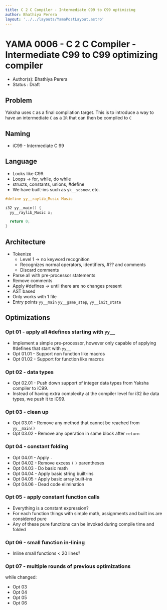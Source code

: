 ```yaml
---
title: C 2 C Compiler - Intermediate C99 to C99 optimizing 
author: Bhathiya Perera
layout: '../../layouts/YamaPostLayout.astro'
---
```


# YAMA 0006 - C 2 C Compiler - Intermediate C99 to C99 optimizing compiler

- Author(s): Bhathiya Perera
- Status   : Draft


## Problem

Yaksha uses `C` as a final compilation target. This is to introduce a way to have an intermediate `C` as a `IR` that can then be compiled to `C`

## Naming

* iC99 - Intermediate C 99

## Language

* Looks like C99.
* Loops -> for, while, do while
* structs, constants, unions, #define
* We have built-ins such as `yk__sdsnew`, etc.

```c
#define yy__raylib_Music Music

i32 yy__main() {
  yy__raylib_Music x;

  return 0;
}
```

## Architecture

* Tokenize
  * Level 1 -> no keyword recognition
  * Recognizes normal operators, identifiers, #?? and comments
  * Discard comments
* Parse all with pre-processor statements
* Remove comments
* Apply #defines -> until there are no changes present
* AST based
* Only works with 1 file
* Entry points `yy__main` `yy__game_step`, `yy__init_state`

## Optimizations

### Opt 01 - apply all #defines starting with `yy__`

* Implement a simple pre-processor, however only capable of applying #defines that start with `yy__`
* Opt 01.01 - Support non function like macros
* Opt 01.02 - Support for function like macros

### Opt 02 - data types

* Opt 02.01 - Push down support of integer data types from Yaksha compiler to iC99.
* Instead of having extra complexity at the compiler level for i32 ike data types, we push it to iC99.

### Opt 03 - clean up

* Opt 03.01 - Remove any method that cannot be reached from `yy__main()`
* Opt 03.02 - Remove any operation in same block after `return`

### Opt 04 - constant folding

* Opt 04.01 - Apply `-`
* Opt 04.02 - Remove excess `(` `)` parentheses 
* Opt 04.03 - Do basic math
* Opt 04.04 - Apply basic string built-ins
* Opt 04.05 - Apply basic array built-ins
* Opt 04.06 - Dead code elimination

### Opt 05 - apply constant function calls

* Everything is a constant expression?
* For each function things with simple math, assignments and built ins are considered pure
* Any of these pure functions can be invoked during compile time and folded

### Opt 06 - small function in-lining

* Inline small functions < 20 lines?

### Opt 07 - multiple rounds of previous optimizations

while changed:

* Opt 03
* Opt 04
* Opt 05
* Opt 06
